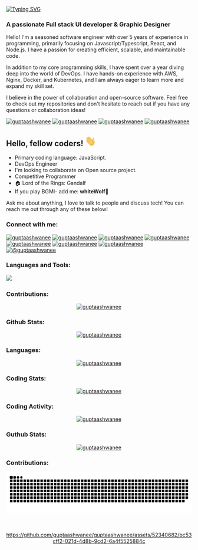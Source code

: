 <!-- # [Ashwanee Kumar Gupta](https://www.linkedin.com/in/guptaaswhanee) -->

[![Typing
SVG](https://readme-typing-svg.demolab.com?font=JetBrains+Mono&weight=500&size=30&pause=1000&color=011F40&width=435&lines=Ashwanee+Kumar+Gupta)](https://guptaashwanee.github.io)

<picture>
  <source media="(prefers-color-scheme: dark)" srcset="https://readme-typing-svg.demolab.com?font=JetBrains+Mono&weight=500&size=30&pause=1000&color=f8f8f8&width=435&lines=Ashwanee+Kumar+Gupta" />
  <source media="(prefers-color-scheme: light)" srcset="https://readme-typing-svg.demolab.com?font=JetBrains+Mono&weight=500&size=30&pause=1000&color=011F40&width=435&lines=Ashwanee+Kumar+Gupta" />
</picture>

<h3>A passionate Full stack UI developer & Graphic Designer</h3>

<p style='text-align:justify'>
	
Hello! I'm a seasoned software engineer with over 5 years of experience in programming, primarily focusing on Javascript/Typescript, React, and Node.js. I have a passion for creating efficient, scalable, and maintainable code.

In addition to my core programming skills, I have spent over a year diving deep into the world of DevOps. I have hands-on experience with AWS, Nginx, Docker, and Kubernetes, and I am always eager to learn more and expand my skill set.

I believe in the power of collaboration and open-source software. Feel free to check out my repositories and don't hesitate to reach out if you have any questions or collaboration ideas!
</p>

<p align="left">
	<a href="https://twitter.com/guptaashwanee" target="_blank"><img
			src="https://komarev.com/ghpvc/?username=guptaashwanee&label=Profile%20views&color=0e75b6&style=flat"
			alt="guptaashwanee" /></a>
	<a href="https://twitter.com/guptaashwanee" target="_blank"><img
			src="https://img.shields.io/twitter/follow/guptaashwanee?style=social" alt="guptaashwanee" /></a>
	<a href="https://github.com/guptaashwanee" target="_blank"><img
			src="https://img.shields.io/github/followers/guptaashwanee?style=social" alt="guptaashwanee" /></a>
	<a href="https://wakatime.com/@guptaashwanee" target="_blank"> <img
			src="https://wakatime.com/badge/user/29cd329b-1808-40d6-8dff-e4c229069972.svg" alt="guptaashwanee" /></a>
</p>
   
<h2> Hello, fellow coders! <img src="https://raw.githubusercontent.com/guptaashwanee/guptaashwanee/main/Hi.gif" width="30px">
</h2>

- Primary coding language: JavaScript.
- DevOps Engineer
- I'm looking to collaborate on Open source project.
- Competitive Programmer
- 🏠 Lord of the Rings: Gandalf
- If you play BGMI- add me: <b>whiteWolf🐺</b>

Ask me about anything, I love to talk to people and discuss tech! You can reach me out through any of these below!

<h3 align="left">Connect with me:</h3>
<p align="left">
	<a href="https://www.linkedin.com/in/guptaashwanee/" target="_blank"><img
			src="https://img.shields.io/badge/LinkedIn-brightgreen?style=social&logo=linkedin"
			alt="guptaashwanee" /></a>
	<a href="https://instagram.com/guptaashwanee" target="_blank"><img
			src="https://img.shields.io/badge/Instagram-brightgreen?style=social&logo=instagram"
			alt="guptaashwanee" /></a>
	<a href="https://github.com/guptaashwanee" target="_blank"><img
			src="https://img.shields.io/badge/Github-brightgreen?style=social&logo=github" alt="guptaashwanee" /></a>
	<a href="https://twitter.com/guptaashwanee" target="_blank"><img
			src="https://img.shields.io/badge/Twitter-brightgreen?style=social&logo=twitter" alt="guptaashwanee" /></a>
	<a href="https://www.dribbble.com/guptaashwanee" target="_blank"><img
			src="https://img.shields.io/badge/Dribbble-brightgreen?style=social&logo=dribbble"
			alt="guptaashwanee" /></a>
	<a href="https://facebook.com/guptaashwanee" target="_blank"><img
			src="https://img.shields.io/badge/Facebook-brightgreen?style=social&logo=facebook"
			alt="guptaashwanee" /></a>
	<a href="https://www.behance.net/guptaashwanee" target="_blank"><img
			src="https://img.shields.io/badge/Behance-brightgreen?style=social&logo=behance" alt="guptaashwanee" /></a>
	<a href="https://medium.com/@guptaashwanee" target="_blank"><img
			src="https://img.shields.io/badge/Medium-brightgreen?style=social&logo=medium" alt="@guptaashwanee" /></a>
</p>

<h3 align="left">Languages and Tools:</h3>
<img
	src="https://skillicons.dev/icons?i=nodejs,nginx,mongodb,kubernetes,aws,git,docker,githubactions,react,express,nextjs,webpack,threejs,js,ts,redux,firebase,postman,materialui,html,css,sass,bootstrap,ai&theme=light" />

<h3 align="left">Contributions:</h3>
<p align="center">
	<a href="#" target="_blank"><img
			src="https://github-readme-streak-stats.herokuapp.com/?user=guptaashwanee&currStreakNum=2FD3EB&fire=red&sideLabels=F00"
			alt="guptaashwanee" /></a>
</p>

<h3 align="left">Github Stats:</h3>
<p align="center">
	<a href="#" target="_blank"><img
			src="https://github-readme-stats.vercel.app/api?username=guptaashwanee&show_icons=true&theme=dracula&count_private=true&include_all_commits=true&locale=en&rank_icon=github"
			alt="guptaashwanee" /></a>
</p>

<h3 align="left">Languages:</h3>
<p align="center">
	<a href="#" target="_blank"><img
			src="https://github-readme-stats.vercel.app/api/top-langs/?username=guptaashwanee&show_icons=true"
			alt="guptaashwanee" /></a>
</p>

<h3 align="left">Coding Stats:</h3>
<p align="center">
<a href="#" target="_blank"><img
			src="https://github-readme-stats.vercel.app/api/wakatime?username=guptaashwanee"
			alt="guptaashwanee" /></a>

</p>

<h3 align="left">Coding Activity:</h3>
<p align="center">
<a href="#" target="_blank"><img
			src="https://wakatime.com/share/@guptaashwanee/b8f39bd8-337c-4edb-a98d-14a554783d33.svg"
			alt="guptaashwanee" /></a>

</p>

<h3 align="left">Guthub Stats:</h3>
<p align="center">
<a href="#" target="_blank"><img
			src="https://github-profile-trophy.vercel.app/?username=guptaashwanee&theme=gruvbox"
			alt="guptaashwanee" /></a>

</p>

<h3 align="left">Contributions:</h3>
<picture>
  <source media="(prefers-color-scheme: dark)" srcset="https://raw.githubusercontent.com/guptaashwanee/guptaashwanee/output/github-contribution-grid-snake-dark.svg" />
  <source media="(prefers-color-scheme: light)" srcset="https://raw.githubusercontent.com/guptaashwanee/guptaashwanee/output/github-contribution-grid-snake.svg" />
  <img alt="github-snake" src="https://raw.githubusercontent.com/guptaashwanee/guptaashwanee/output/github-contribution-grid-snake.svg" />
  <br/><br/><br/>
</picture>

<div align="center">
	
https://github.com/guptaashwanee/guptaashwanee/assets/52340682/bc53cff2-021d-4d8b-9cd2-6a4f5525884c
</div>


